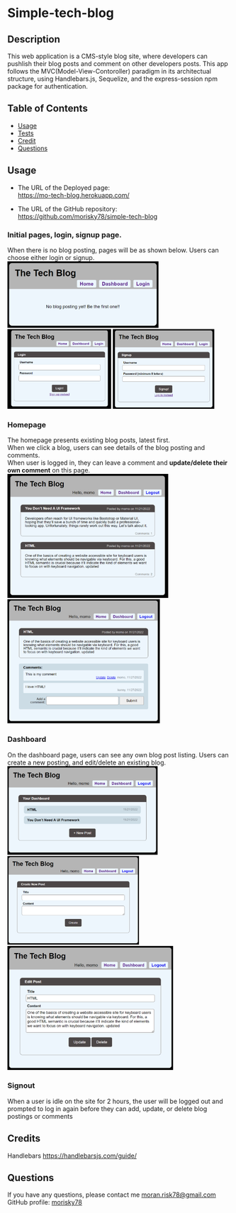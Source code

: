 # Simple-tech-blog

## Description
This web application is a CMS-style blog site, where developers can pushlish their blog posts and comment on other developers posts. This app follows the MVC(Model-View-Contoroller) paradigm in its architectual structure, using Handlebars.js, Sequelize, and the express-session npm package for authentication.

## Table of Contents

- [Usage](#usage)
- [Tests](#tests)
- [Credit](#credit)
- [Questions](#questions)

## Usage
- The URL of the Deployed page:  
https://mo-tech-blog.herokuapp.com/

- The URL of the GitHub repository:  
https://github.com/morisky78/simple-tech-blog

### Initial pages, login, signup page.
When there is no blog posting, pages will be as shown below. Users can choose either login or signup.   
<img src="public/images/ss01.png" height="150" alt="Screenshot of no posting initial page">
<img src="public/images/ss02.png" height="180" alt="Screenshot of login"> 
<img src="public/images/ss03_signup.png" height="180" alt="Screenshot of signup"> 

### Homepage
The homepage presents existing blog posts, latest first.  
When we click a blog, users can see details of the blog posting and comments.  
When user is logged in, they can leave a comment and **update/delete their own comment** on this page.  
<img src="public/images/ss05-home.png" height="280" alt="Screenshot of homepage"> 
<img src="public/images/ss06-posting.png" height="280" alt="Screenshot of blog posting details page"> 

### Dashboard
On the dashboard page, users can see any own blog post listing. Users can create a new posting, and edit/delete an existing blog.  
<img src="public/images/ss07-dashboard.png" height="200" alt="Screenshot of dashboard"> 
<img src="public/images/ss09-dashboard-create.png" height="200" alt="Screenshot of create my blog"> 
<img src="public/images/ss08-dashboard-update.png" height="280" alt="Screenshot of update my blog">

### Signout
When a user is idle on the site for 2 hours, the user will be logged out and prompted to log in again before they can add, update, or delete blog postings or comments


## Credits
Handlebars
https://handlebarsjs.com/guide/

## Questions
If you have any questions, please contact me moran.risk78@gmail.com  
GitHub  profile: [morisky78](https://github.com/morisky78)